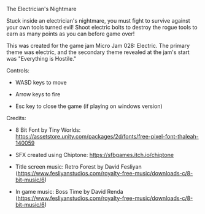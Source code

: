 The Electrician's Nightmare

Stuck inside an electrician's nightmare, you must fight to survive against your own tools turned evil! Shoot electric bolts to destroy the rogue tools to earn as many points as you can before game over!

This was created for the game jam Micro Jam 028: Electric. The primary theme was electric, and the secondary theme revealed at the jam's start was "Everything is Hostile."

Controls:
- WASD keys to move

- Arrow keys to fire

- Esc key to close the game (if playing on windows version)

Credits:
- 8 Bit Font by Tiny Worlds: https://assetstore.unity.com/packages/2d/fonts/free-pixel-font-thaleah-140059

- SFX created using Chiptone: https://sfbgames.itch.io/chiptone

- Title screen music: Retro Forest by David Fesliyan (https://www.fesliyanstudios.com/royalty-free-music/downloads-c/8-bit-music/6)

- In game music: Boss Time by David Renda (https://www.fesliyanstudios.com/royalty-free-music/downloads-c/8-bit-music/6)
